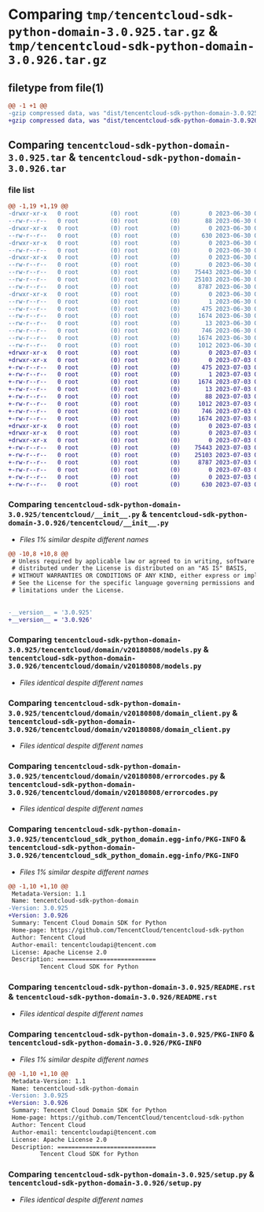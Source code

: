 # Comparing `tmp/tencentcloud-sdk-python-domain-3.0.925.tar.gz` & `tmp/tencentcloud-sdk-python-domain-3.0.926.tar.gz`

## filetype from file(1)

```diff
@@ -1 +1 @@
-gzip compressed data, was "dist/tencentcloud-sdk-python-domain-3.0.925.tar", last modified: Fri Jun 30 02:06:07 2023, max compression
+gzip compressed data, was "dist/tencentcloud-sdk-python-domain-3.0.926.tar", last modified: Mon Jul  3 00:24:58 2023, max compression
```

## Comparing `tencentcloud-sdk-python-domain-3.0.925.tar` & `tencentcloud-sdk-python-domain-3.0.926.tar`

### file list

```diff
@@ -1,19 +1,19 @@
-drwxr-xr-x   0 root         (0) root         (0)        0 2023-06-30 02:06:07.000000 tencentcloud-sdk-python-domain-3.0.925/
--rw-r--r--   0 root         (0) root         (0)       88 2023-06-30 02:06:07.000000 tencentcloud-sdk-python-domain-3.0.925/setup.cfg
-drwxr-xr-x   0 root         (0) root         (0)        0 2023-06-30 02:06:07.000000 tencentcloud-sdk-python-domain-3.0.925/tencentcloud/
--rw-r--r--   0 root         (0) root         (0)      630 2023-06-30 02:06:07.000000 tencentcloud-sdk-python-domain-3.0.925/tencentcloud/__init__.py
-drwxr-xr-x   0 root         (0) root         (0)        0 2023-06-30 02:06:07.000000 tencentcloud-sdk-python-domain-3.0.925/tencentcloud/domain/
--rw-r--r--   0 root         (0) root         (0)        0 2023-06-30 02:06:07.000000 tencentcloud-sdk-python-domain-3.0.925/tencentcloud/domain/__init__.py
-drwxr-xr-x   0 root         (0) root         (0)        0 2023-06-30 02:06:07.000000 tencentcloud-sdk-python-domain-3.0.925/tencentcloud/domain/v20180808/
--rw-r--r--   0 root         (0) root         (0)        0 2023-06-30 02:06:07.000000 tencentcloud-sdk-python-domain-3.0.925/tencentcloud/domain/v20180808/__init__.py
--rw-r--r--   0 root         (0) root         (0)    75443 2023-06-30 02:06:07.000000 tencentcloud-sdk-python-domain-3.0.925/tencentcloud/domain/v20180808/models.py
--rw-r--r--   0 root         (0) root         (0)    25103 2023-06-30 02:06:07.000000 tencentcloud-sdk-python-domain-3.0.925/tencentcloud/domain/v20180808/domain_client.py
--rw-r--r--   0 root         (0) root         (0)     8787 2023-06-30 02:06:07.000000 tencentcloud-sdk-python-domain-3.0.925/tencentcloud/domain/v20180808/errorcodes.py
-drwxr-xr-x   0 root         (0) root         (0)        0 2023-06-30 02:06:07.000000 tencentcloud-sdk-python-domain-3.0.925/tencentcloud_sdk_python_domain.egg-info/
--rw-r--r--   0 root         (0) root         (0)        1 2023-06-30 02:06:07.000000 tencentcloud-sdk-python-domain-3.0.925/tencentcloud_sdk_python_domain.egg-info/dependency_links.txt
--rw-r--r--   0 root         (0) root         (0)      475 2023-06-30 02:06:07.000000 tencentcloud-sdk-python-domain-3.0.925/tencentcloud_sdk_python_domain.egg-info/SOURCES.txt
--rw-r--r--   0 root         (0) root         (0)     1674 2023-06-30 02:06:07.000000 tencentcloud-sdk-python-domain-3.0.925/tencentcloud_sdk_python_domain.egg-info/PKG-INFO
--rw-r--r--   0 root         (0) root         (0)       13 2023-06-30 02:06:07.000000 tencentcloud-sdk-python-domain-3.0.925/tencentcloud_sdk_python_domain.egg-info/top_level.txt
--rw-r--r--   0 root         (0) root         (0)      746 2023-06-30 02:06:07.000000 tencentcloud-sdk-python-domain-3.0.925/README.rst
--rw-r--r--   0 root         (0) root         (0)     1674 2023-06-30 02:06:07.000000 tencentcloud-sdk-python-domain-3.0.925/PKG-INFO
--rw-r--r--   0 root         (0) root         (0)     1012 2023-06-30 02:06:07.000000 tencentcloud-sdk-python-domain-3.0.925/setup.py
+drwxr-xr-x   0 root         (0) root         (0)        0 2023-07-03 00:24:58.000000 tencentcloud-sdk-python-domain-3.0.926/
+drwxr-xr-x   0 root         (0) root         (0)        0 2023-07-03 00:24:58.000000 tencentcloud-sdk-python-domain-3.0.926/tencentcloud_sdk_python_domain.egg-info/
+-rw-r--r--   0 root         (0) root         (0)      475 2023-07-03 00:24:58.000000 tencentcloud-sdk-python-domain-3.0.926/tencentcloud_sdk_python_domain.egg-info/SOURCES.txt
+-rw-r--r--   0 root         (0) root         (0)        1 2023-07-03 00:24:58.000000 tencentcloud-sdk-python-domain-3.0.926/tencentcloud_sdk_python_domain.egg-info/dependency_links.txt
+-rw-r--r--   0 root         (0) root         (0)     1674 2023-07-03 00:24:58.000000 tencentcloud-sdk-python-domain-3.0.926/tencentcloud_sdk_python_domain.egg-info/PKG-INFO
+-rw-r--r--   0 root         (0) root         (0)       13 2023-07-03 00:24:58.000000 tencentcloud-sdk-python-domain-3.0.926/tencentcloud_sdk_python_domain.egg-info/top_level.txt
+-rw-r--r--   0 root         (0) root         (0)       88 2023-07-03 00:24:58.000000 tencentcloud-sdk-python-domain-3.0.926/setup.cfg
+-rw-r--r--   0 root         (0) root         (0)     1012 2023-07-03 00:24:58.000000 tencentcloud-sdk-python-domain-3.0.926/setup.py
+-rw-r--r--   0 root         (0) root         (0)      746 2023-07-03 00:24:58.000000 tencentcloud-sdk-python-domain-3.0.926/README.rst
+-rw-r--r--   0 root         (0) root         (0)     1674 2023-07-03 00:24:58.000000 tencentcloud-sdk-python-domain-3.0.926/PKG-INFO
+drwxr-xr-x   0 root         (0) root         (0)        0 2023-07-03 00:24:58.000000 tencentcloud-sdk-python-domain-3.0.926/tencentcloud/
+drwxr-xr-x   0 root         (0) root         (0)        0 2023-07-03 00:24:58.000000 tencentcloud-sdk-python-domain-3.0.926/tencentcloud/domain/
+drwxr-xr-x   0 root         (0) root         (0)        0 2023-07-03 00:24:58.000000 tencentcloud-sdk-python-domain-3.0.926/tencentcloud/domain/v20180808/
+-rw-r--r--   0 root         (0) root         (0)    75443 2023-07-03 00:24:58.000000 tencentcloud-sdk-python-domain-3.0.926/tencentcloud/domain/v20180808/models.py
+-rw-r--r--   0 root         (0) root         (0)    25103 2023-07-03 00:24:58.000000 tencentcloud-sdk-python-domain-3.0.926/tencentcloud/domain/v20180808/domain_client.py
+-rw-r--r--   0 root         (0) root         (0)     8787 2023-07-03 00:24:58.000000 tencentcloud-sdk-python-domain-3.0.926/tencentcloud/domain/v20180808/errorcodes.py
+-rw-r--r--   0 root         (0) root         (0)        0 2023-07-03 00:24:58.000000 tencentcloud-sdk-python-domain-3.0.926/tencentcloud/domain/v20180808/__init__.py
+-rw-r--r--   0 root         (0) root         (0)        0 2023-07-03 00:24:58.000000 tencentcloud-sdk-python-domain-3.0.926/tencentcloud/domain/__init__.py
+-rw-r--r--   0 root         (0) root         (0)      630 2023-07-03 00:24:58.000000 tencentcloud-sdk-python-domain-3.0.926/tencentcloud/__init__.py
```

### Comparing `tencentcloud-sdk-python-domain-3.0.925/tencentcloud/__init__.py` & `tencentcloud-sdk-python-domain-3.0.926/tencentcloud/__init__.py`

 * *Files 1% similar despite different names*

```diff
@@ -10,8 +10,8 @@
 # Unless required by applicable law or agreed to in writing, software
 # distributed under the License is distributed on an "AS IS" BASIS,
 # WITHOUT WARRANTIES OR CONDITIONS OF ANY KIND, either express or implied.
 # See the License for the specific language governing permissions and
 # limitations under the License.
 
 
-__version__ = '3.0.925'
+__version__ = '3.0.926'
```

### Comparing `tencentcloud-sdk-python-domain-3.0.925/tencentcloud/domain/v20180808/models.py` & `tencentcloud-sdk-python-domain-3.0.926/tencentcloud/domain/v20180808/models.py`

 * *Files identical despite different names*

### Comparing `tencentcloud-sdk-python-domain-3.0.925/tencentcloud/domain/v20180808/domain_client.py` & `tencentcloud-sdk-python-domain-3.0.926/tencentcloud/domain/v20180808/domain_client.py`

 * *Files identical despite different names*

### Comparing `tencentcloud-sdk-python-domain-3.0.925/tencentcloud/domain/v20180808/errorcodes.py` & `tencentcloud-sdk-python-domain-3.0.926/tencentcloud/domain/v20180808/errorcodes.py`

 * *Files identical despite different names*

### Comparing `tencentcloud-sdk-python-domain-3.0.925/tencentcloud_sdk_python_domain.egg-info/PKG-INFO` & `tencentcloud-sdk-python-domain-3.0.926/tencentcloud_sdk_python_domain.egg-info/PKG-INFO`

 * *Files 1% similar despite different names*

```diff
@@ -1,10 +1,10 @@
 Metadata-Version: 1.1
 Name: tencentcloud-sdk-python-domain
-Version: 3.0.925
+Version: 3.0.926
 Summary: Tencent Cloud Domain SDK for Python
 Home-page: https://github.com/TencentCloud/tencentcloud-sdk-python
 Author: Tencent Cloud
 Author-email: tencentcloudapi@tencent.com
 License: Apache License 2.0
 Description: ============================
         Tencent Cloud SDK for Python
```

### Comparing `tencentcloud-sdk-python-domain-3.0.925/README.rst` & `tencentcloud-sdk-python-domain-3.0.926/README.rst`

 * *Files identical despite different names*

### Comparing `tencentcloud-sdk-python-domain-3.0.925/PKG-INFO` & `tencentcloud-sdk-python-domain-3.0.926/PKG-INFO`

 * *Files 1% similar despite different names*

```diff
@@ -1,10 +1,10 @@
 Metadata-Version: 1.1
 Name: tencentcloud-sdk-python-domain
-Version: 3.0.925
+Version: 3.0.926
 Summary: Tencent Cloud Domain SDK for Python
 Home-page: https://github.com/TencentCloud/tencentcloud-sdk-python
 Author: Tencent Cloud
 Author-email: tencentcloudapi@tencent.com
 License: Apache License 2.0
 Description: ============================
         Tencent Cloud SDK for Python
```

### Comparing `tencentcloud-sdk-python-domain-3.0.925/setup.py` & `tencentcloud-sdk-python-domain-3.0.926/setup.py`

 * *Files identical despite different names*

